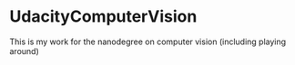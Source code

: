 # UdacityComputerVision
This is my work for the nanodegree on computer vision (including playing around)
